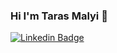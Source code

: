 ### Hi I'm Taras Malyi 👋



[![Linkedin Badge](https://img.shields.io/badge/-taras_malyi-blue?style=flat-square&logo=Linkedin&logoColor=white&link=https://www.linkedin.com/in/taras-malyi-672293183/)](https://www.linkedin.com/in/taras-malyi-672293183/)

<!--
**TaRNaX/TaRNaX** is a ✨ _special_ ✨ repository because its `README.md` (this file) appears on your GitHub profile.

Here are some ideas to get you started:

- 🔭 I’m currently working on ...
- 🌱 I’m currently learning ...
- 👯 I’m looking to collaborate on ...
- 🤔 I’m looking for help with ...
- 💬 Ask me about ...
- 📫 How to reach me: ...
- 😄 Pronouns: ...
- ⚡ Fun fact: ...
-->
